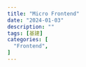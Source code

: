 ```yaml
---
title: "Micro Frontend"
date: "2024-01-03"
description: ""
tags: [基建]
categories: [
  "Frontend",
]
---
```

